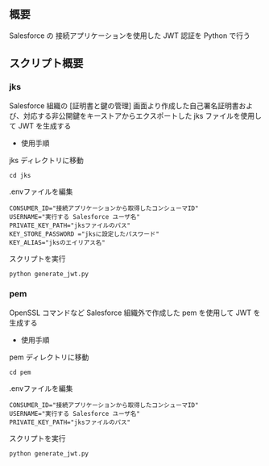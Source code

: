 ## 概要
Salesforce の 接続アプリケーションを使用した JWT 認証を Python で行う

## スクリプト概要
### jks
Salesforce 組織の [証明書と鍵の管理] 画面より作成した自己署名証明書および、対応する非公開鍵をキーストアからエクスポートした
 jks ファイルを使用して JWT を生成する

- 使用手順

jks ディレクトリに移動
```
cd jks
```
.envファイルを編集
```
CONSUMER_ID="接続アプリケーションから取得したコンシューマID"
USERNAME="実行する Salesforce ユーザ名"
PRIVATE_KEY_PATH="jksファイルのパス"
KEY_STORE_PASSWORD ="jksに設定したパスワード"
KEY_ALIAS="jksのエイリアス名"
```

スクリプトを実行
```
python generate_jwt.py
```

### pem
OpenSSL コマンドなど Salesforce 組織外で作成した pem を使用して JWT を生成する

- 使用手順

pem ディレクトリに移動
```
cd pem
```
.envファイルを編集
```
CONSUMER_ID="接続アプリケーションから取得したコンシューマID"
USERNAME="実行する Salesforce ユーザ名"
PRIVATE_KEY_PATH="jksファイルのパス"
```

スクリプトを実行
```
python generate_jwt.py
```

